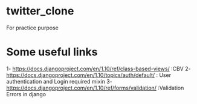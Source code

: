 # twitter_clone
For practice purpose

# Some useful links
1- https://docs.djangoproject.com/en/1.10/ref/class-based-views/    :CBV
2- https://docs.djangoproject.com/en/1.10/topics/auth/default/      : User authentication and Login required mixin
3- https://docs.djangoproject.com/en/1.10/ref/forms/validation/     :Validation Errors in django
